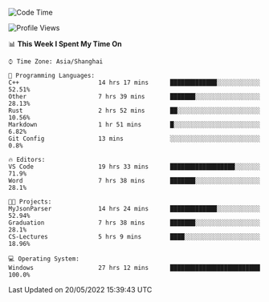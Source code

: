 <!--START_SECTION:waka-->
![Code Time](http://img.shields.io/badge/Code%20Time-36%20hrs%2057%20mins-blue)

![Profile Views](http://img.shields.io/badge/Profile%20Views-81-blue)

📊 **This Week I Spent My Time On** 

```text
⌚︎ Time Zone: Asia/Shanghai

💬 Programming Languages: 
C++                      14 hrs 17 mins      █████████████░░░░░░░░░░░░   52.51% 
Other                    7 hrs 39 mins       ███████░░░░░░░░░░░░░░░░░░   28.13% 
Rust                     2 hrs 52 mins       ██░░░░░░░░░░░░░░░░░░░░░░░   10.56% 
Markdown                 1 hr 51 mins        █░░░░░░░░░░░░░░░░░░░░░░░░   6.82% 
Git Config               13 mins             ░░░░░░░░░░░░░░░░░░░░░░░░░   0.8%

🔥 Editors: 
VS Code                  19 hrs 33 mins      ██████████████████░░░░░░░   71.9% 
Word                     7 hrs 38 mins       ███████░░░░░░░░░░░░░░░░░░   28.1%

🐱‍💻 Projects: 
MyJsonParser             14 hrs 24 mins      █████████████░░░░░░░░░░░░   52.94% 
Graduation               7 hrs 38 mins       ███████░░░░░░░░░░░░░░░░░░   28.1% 
CS-Lectures              5 hrs 9 mins        ████░░░░░░░░░░░░░░░░░░░░░   18.96%

💻 Operating System: 
Windows                  27 hrs 12 mins      █████████████████████████   100.0%

```


 Last Updated on 20/05/2022 15:39:43 UTC
<!--END_SECTION:waka-->